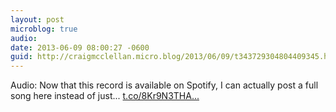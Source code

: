 ```yaml
---
layout: post
microblog: true
audio: 
date: 2013-06-09 08:00:27 -0600
guid: http://craigmcclellan.micro.blog/2013/06/09/t343729304804409345.html
---
```

Audio: Now that this record is available on Spotify, I can actually post a full song here instead of just... [t.co/8Kr9N3THA...](http://t.co/8Kr9N3THAt)
